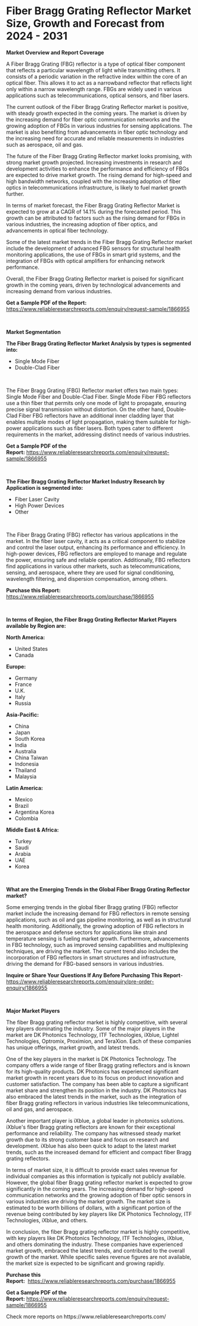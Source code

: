 <p><h1>Fiber Bragg Grating Reflector Market Size, Growth and Forecast from 2024 - 2031</h1></p><p><strong>Market Overview and Report Coverage</strong></p>
<p><p>A Fiber Bragg Grating (FBG) reflector is a type of optical fiber component that reflects a particular wavelength of light while transmitting others. It consists of a periodic variation in the refractive index within the core of an optical fiber. This allows it to act as a narrowband reflector that reflects light only within a narrow wavelength range. FBGs are widely used in various applications such as telecommunications, optical sensors, and fiber lasers.</p><p>The current outlook of the Fiber Bragg Grating Reflector market is positive, with steady growth expected in the coming years. The market is driven by the increasing demand for fiber optic communication networks and the growing adoption of FBGs in various industries for sensing applications. The market is also benefiting from advancements in fiber optic technology and the increasing need for accurate and reliable measurements in industries such as aerospace, oil and gas.</p><p>The future of the Fiber Bragg Grating Reflector market looks promising, with strong market growth projected. Increasing investments in research and development activities to enhance the performance and efficiency of FBGs are expected to drive market growth. The rising demand for high-speed and high bandwidth networks, coupled with the increasing adoption of fiber optics in telecommunications infrastructure, is likely to fuel market growth further.</p><p>In terms of market forecast, the Fiber Bragg Grating Reflector Market is expected to grow at a CAGR of 14.1% during the forecasted period. This growth can be attributed to factors such as the rising demand for FBGs in various industries, the increasing adoption of fiber optics, and advancements in optical fiber technology.</p><p>Some of the latest market trends in the Fiber Bragg Grating Reflector market include the development of advanced FBG sensors for structural health monitoring applications, the use of FBGs in smart grid systems, and the integration of FBGs with optical amplifiers for enhancing network performance.</p><p>Overall, the Fiber Bragg Grating Reflector market is poised for significant growth in the coming years, driven by technological advancements and increasing demand from various industries.</p></p>
<p><strong>Get a Sample PDF of the Report:</strong> <a href="https://www.reliableresearchreports.com/enquiry/request-sample/1866955">https://www.reliableresearchreports.com/enquiry/request-sample/1866955</a></p>
<p>&nbsp;</p>
<p><strong>Market Segmentation</strong></p>
<p><strong>The Fiber Bragg Grating Reflector Market Analysis by types is segmented into:</strong></p>
<p><ul><li>Single Mode Fiber</li><li>Double-Clad Fiber</li></ul></p>
<p>&nbsp;</p>
<p><p>The Fiber Bragg Grating (FBG) Reflector market offers two main types: Single Mode Fiber and Double-Clad Fiber. Single Mode Fiber FBG reflectors use a thin fiber that permits only one mode of light to propagate, ensuring precise signal transmission without distortion. On the other hand, Double-Clad Fiber FBG reflectors have an additional inner cladding layer that enables multiple modes of light propagation, making them suitable for high-power applications such as fiber lasers. Both types cater to different requirements in the market, addressing distinct needs of various industries.</p></p>
<p><strong>Get a Sample PDF of the Report:</strong>&nbsp;<a href="https://www.reliableresearchreports.com/enquiry/request-sample/1866955">https://www.reliableresearchreports.com/enquiry/request-sample/1866955</a></p>
<p>&nbsp;</p>
<p><strong>The Fiber Bragg Grating Reflector Market Industry Research by Application is segmented into:</strong></p>
<p><ul><li>Fiber Laser Cavity</li><li>High Power Devices</li><li>Other</li></ul></p>
<p>&nbsp;</p>
<p><p>The Fiber Bragg Grating (FBG) reflector has various applications in the market. In the fiber laser cavity, it acts as a critical component to stabilize and control the laser output, enhancing its performance and efficiency. In high-power devices, FBG reflectors are employed to manage and regulate the power, ensuring safe and reliable operation. Additionally, FBG reflectors find applications in various other markets, such as telecommunications, sensing, and aerospace, where they are used for signal conditioning, wavelength filtering, and dispersion compensation, among others.</p></p>
<p><strong>Purchase this Report:</strong>&nbsp; <a href="https://www.reliableresearchreports.com/purchase/1866955">https://www.reliableresearchreports.com/purchase/1866955</a></p>
<p>&nbsp;</p>
<p><strong>In terms of Region, the Fiber Bragg Grating Reflector Market Players available by Region are:</strong></p>
<p>
    <p> <strong> North America: </strong>
        <ul>
            <li>United States</li>
            <li>Canada</li>
        </ul>
        </p> 
    <p> <strong> Europe: </strong>
        <ul>
            <li>Germany</li>
            <li>France</li>
            <li>U.K.</li>
            <li>Italy</li>
            <li>Russia</li>
        </ul>
        </p> 
    <p> <strong> Asia-Pacific: </strong>
        <ul>
            <li>China</li>
            <li>Japan</li>
            <li>South Korea</li>
            <li>India</li>
            <li>Australia</li>
            <li>China Taiwan</li>
            <li>Indonesia</li>
            <li>Thailand</li>
            <li>Malaysia</li>
        </ul>
        </p> 
    <p> <strong> Latin America: </strong>
        <ul>
            <li>Mexico</li>
            <li>Brazil</li>
            <li>Argentina Korea</li>
            <li>Colombia</li>
        </ul>
        </p> 
    <p> <strong> Middle East & Africa: </strong>
        <ul>
            <li>Turkey</li>
            <li>Saudi</li>
            <li>Arabia</li>
            <li>UAE</li>
            <li>Korea</li>
        </ul>
    </p>
    </p>
<p>&nbsp;</p>
<p><strong>What are the Emerging Trends in the Global Fiber Bragg Grating Reflector market?</strong></p>
<p><p>Some emerging trends in the global fiber Bragg grating (FBG) reflector market include the increasing demand for FBG reflectors in remote sensing applications, such as oil and gas pipeline monitoring, as well as in structural health monitoring. Additionally, the growing adoption of FBG reflectors in the aerospace and defense sectors for applications like strain and temperature sensing is fueling market growth. Furthermore, advancements in FBG technology, such as improved sensing capabilities and multiplexing techniques, are driving the market. The current trend also includes the incorporation of FBG reflectors in smart structures and infrastructure, driving the demand for FBG-based sensors in various industries.</p></p>
<p><strong>Inquire or Share Your Questions If Any Before Purchasing This Report</strong>- <a href="https://www.reliableresearchreports.com/enquiry/pre-order-enquiry/1866955">https://www.reliableresearchreports.com/enquiry/pre-order-enquiry/1866955</a></p>
<p>&nbsp;</p>
<p><strong>Major Market Players</strong></p>
<p><p>The fiber Bragg grating reflector market is highly competitive, with several key players dominating the industry. Some of the major players in the market are DK Photonics Technology, ITF Technologies, iXblue, Lightel Technologies, Optromix, Proximion, and TeraXion. Each of these companies has unique offerings, market growth, and latest trends.</p><p>One of the key players in the market is DK Photonics Technology. The company offers a wide range of fiber Bragg grating reflectors and is known for its high-quality products. DK Photonics has experienced significant market growth in recent years due to its focus on product innovation and customer satisfaction. The company has been able to capture a significant market share and strengthen its position in the industry. DK Photonics has also embraced the latest trends in the market, such as the integration of fiber Bragg grating reflectors in various industries like telecommunications, oil and gas, and aerospace.</p><p>Another important player is iXblue, a global leader in photonics solutions. iXblue's fiber Bragg grating reflectors are known for their exceptional performance and reliability. The company has witnessed steady market growth due to its strong customer base and focus on research and development. iXblue has also been quick to adapt to the latest market trends, such as the increased demand for efficient and compact fiber Bragg grating reflectors.</p><p>In terms of market size, it is difficult to provide exact sales revenue for individual companies as this information is typically not publicly available. However, the global fiber Bragg grating reflector market is expected to grow significantly in the coming years. The increasing demand for high-speed communication networks and the growing adoption of fiber optic sensors in various industries are driving the market growth. The market size is estimated to be worth billions of dollars, with a significant portion of the revenue being contributed by key players like DK Photonics Technology, ITF Technologies, iXblue, and others.</p><p>In conclusion, the fiber Bragg grating reflector market is highly competitive, with key players like DK Photonics Technology, ITF Technologies, iXblue, and others dominating the industry. These companies have experienced market growth, embraced the latest trends, and contributed to the overall growth of the market. While specific sales revenue figures are not available, the market size is expected to be significant and growing rapidly.</p></p>
<p><strong>Purchase this Report:</strong>&nbsp;&nbsp;<a href="https://www.reliableresearchreports.com/purchase/1866955">https://www.reliableresearchreports.com/purchase/1866955</a></p>
<p></p>
<p><strong>Get a Sample PDF of the Report:</strong>&nbsp;<a href="https://www.reliableresearchreports.com/enquiry/request-sample/1866955">https://www.reliableresearchreports.com/enquiry/request-sample/1866955</a></p>
<p>Check more reports on https://www.reliableresearchreports.com/</p>